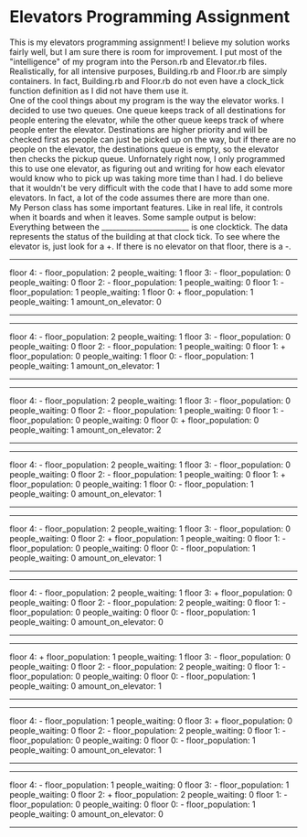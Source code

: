 # Elevators Programming Assignment
This is my elevators programming assignment! I believe my solution works fairly well, but I am sure there is room for improvement.  I put most of the "intelligence" of my program into the Person.rb and Elevator.rb files.  Realistically, for all intensive purposes, Building.rb and Floor.rb are simply containers.  In fact, Building.rb and Floor.rb do not even have a clock_tick function definition as I did not have them use it.  
One of the cool things about my program is the way the elevator works.  I decided to use two queues.  One queue keeps track of all destinations for people entering the elevator, while the other queue keeps track of where people enter the elevator.  Destinations are higher priority and will be checked first as people can just be picked up on the way, but if there are no people on the elevator, the destinations queue is empty, so the elevator then checks  the pickup queue.  Unfornately right now, I only programmed this to use one elevator, as figuring out and writing for how each elevator would know who to pick up was taking more time than I had.  I do believe that it wouldn't be very difficult with the code that I have to add some more elevators.  In fact, a lot of the code assumes there are more than one.  
My Person class has some important features.  Like in real life, it controls when it boards and when it leaves. 
Some sample output is below: 
Everything between the ________________________ is one clocktick. The data represents the status of the building at that clock tick.  To see where the elevator is, just look for a +.  If there is no elevator on that floor, there is a -.
________________________ 

floor 4: - floor_population: 2 people_waiting: 1
floor 3: - floor_population: 0 people_waiting: 0
floor 2: - floor_population: 1 people_waiting: 0
floor 1: - floor_population: 1 people_waiting: 1
floor 0: + floor_population: 1 people_waiting: 1
amount_on_elevator: 0
________________________
________________________ 

floor 4: - floor_population: 2 people_waiting: 1
floor 3: - floor_population: 0 people_waiting: 0
floor 2: - floor_population: 1 people_waiting: 0
floor 1: + floor_population: 0 people_waiting: 1
floor 0: - floor_population: 1 people_waiting: 1
amount_on_elevator: 1
________________________
________________________ 

floor 4: - floor_population: 2 people_waiting: 1
floor 3: - floor_population: 0 people_waiting: 0
floor 2: - floor_population: 1 people_waiting: 0
floor 1: - floor_population: 0 people_waiting: 0
floor 0: + floor_population: 0 people_waiting: 1
amount_on_elevator: 2
________________________
________________________ 

floor 4: - floor_population: 2 people_waiting: 1
floor 3: - floor_population: 0 people_waiting: 0
floor 2: - floor_population: 1 people_waiting: 0
floor 1: + floor_population: 0 people_waiting: 1
floor 0: - floor_population: 1 people_waiting: 0
amount_on_elevator: 1
________________________
________________________ 

floor 4: - floor_population: 2 people_waiting: 1
floor 3: - floor_population: 0 people_waiting: 0
floor 2: + floor_population: 1 people_waiting: 0
floor 1: - floor_population: 0 people_waiting: 0
floor 0: - floor_population: 1 people_waiting: 0
amount_on_elevator: 1
________________________
________________________ 

floor 4: - floor_population: 2 people_waiting: 1
floor 3: + floor_population: 0 people_waiting: 0
floor 2: - floor_population: 2 people_waiting: 0
floor 1: - floor_population: 0 people_waiting: 0
floor 0: - floor_population: 1 people_waiting: 0
amount_on_elevator: 0
________________________
________________________ 

floor 4: + floor_population: 1 people_waiting: 1
floor 3: - floor_population: 0 people_waiting: 0
floor 2: - floor_population: 2 people_waiting: 0
floor 1: - floor_population: 0 people_waiting: 0
floor 0: - floor_population: 1 people_waiting: 0
amount_on_elevator: 1
________________________
________________________ 

floor 4: - floor_population: 1 people_waiting: 0
floor 3: + floor_population: 0 people_waiting: 0
floor 2: - floor_population: 2 people_waiting: 0
floor 1: - floor_population: 0 people_waiting: 0
floor 0: - floor_population: 1 people_waiting: 0
amount_on_elevator: 1
________________________
________________________ 

floor 4: - floor_population: 1 people_waiting: 0
floor 3: - floor_population: 1 people_waiting: 0
floor 2: + floor_population: 2 people_waiting: 0
floor 1: - floor_population: 0 people_waiting: 0
floor 0: - floor_population: 1 people_waiting: 0
amount_on_elevator: 0
________________________ 
